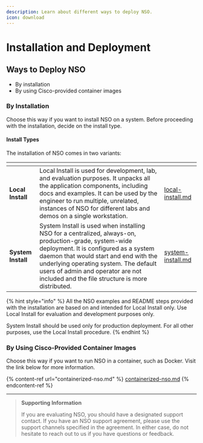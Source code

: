 ```yaml
---
description: Learn about different ways to deploy NSO.
icon: download
---
```


# Installation and Deployment

## Ways to Deploy NSO <a href="#d5e46" id="d5e46"></a>

* By installation
* By using Cisco-provided container images

### By Installation <a href="#d5e46" id="d5e46"></a>

Choose this way if you want to install NSO on a system. Before proceeding with the installation, decide on the install type.

#### Install Types <a href="#d5e46" id="d5e46"></a>

The installation of NSO comes in two variants:

<table data-card-size="large" data-view="cards"><thead><tr><th></th><th></th><th data-hidden data-card-target data-type="content-ref"></th></tr></thead><tbody><tr><td><strong>Local Install</strong></td><td>Local Install is used for development, lab, and evaluation purposes. It unpacks all the application components, including docs and examples. It can be used by the engineer to run multiple, unrelated, instances of NSO for different labs and demos on a single workstation.</td><td><a href="local-install.md">local-install.md</a></td></tr><tr><td><strong>System Install</strong></td><td>System Install is used when installing NSO for a centralized, always-on, production-grade, system-wide deployment. It is configured as a system daemon that would start and end with the underlying operating system. The default users of admin and operator are not included and the file structure is more distributed.</td><td><a href="system-install.md">system-install.md</a></td></tr></tbody></table>

{% hint style="info" %}
All the NSO examples and README steps provided with the installation are based on and intended for Local Install only. Use Local Install for evaluation and development purposes only.

System Install should be used only for production deployment. For all other purposes, use the Local Install procedure.
{% endhint %}

### By Using Cisco-Provided Container Images

Choose this way if you want to run NSO in a container, such as Docker. Visit the link below for more information.

{% content-ref url="containerized-nso.md" %}
[containerized-nso.md](containerized-nso.md)
{% endcontent-ref %}

***

> **Supporting Information**
>
> If you are evaluating NSO, you should have a designated support contact. If you have an NSO support agreement, please use the support channels specified in the agreement. In either case, do not hesitate to reach out to us if you have questions or feedback.
